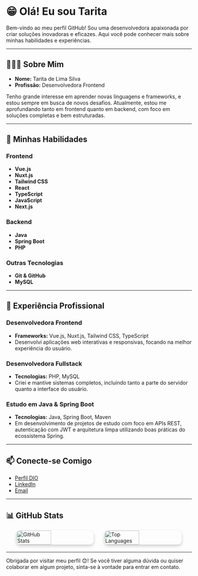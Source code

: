 # 😁 Olá! Eu sou Tarita

Bem-vindo ao meu perfil GitHub! Sou uma desenvolvedora apaixonada por criar soluções inovadoras e eficazes. Aqui você pode conhecer mais sobre minhas habilidades e experiências.

---

## 👩🏻‍💻 Sobre Mim

- **Nome:** Tarita de Lima Silva
- **Profissão:** Desenvolvedora Frontend

Tenho grande interesse em aprender novas linguagens e frameworks, e estou sempre em busca de novos desafios. Atualmente, estou me aprofundando tanto em frontend quanto em backend, com foco em soluções completas e bem estruturadas.


---

## 🚀 Minhas Habilidades

### Frontend

- **Vue.js**
- **Nuxt.js**
- **Tailwind CSS**
- **React**
- **TypeScript**
- **JavaScript**
- **Next.js**


### Backend

- **Java**
- **Spring Boot**
- **PHP**

### Outras Tecnologias

- **Git & GitHub**
- **MySQL**

---

## 💼 Experiência Profissional

### Desenvolvedora Frontend

- **Frameworks:** Vue.js, Nuxt.js, Tailwind CSS, TypeScript
- Desenvolvi aplicações web interativas e responsivas, focando na melhor experiência do usuário.

### Desenvolvedora Fullstack

- **Tecnologias:** PHP, MySQL
- Criei e mantive sistemas completos, incluindo tanto a parte do servidor quanto a interface do usuário.

### Estudo em Java & Spring Boot

- **Tecnologias:** Java, Spring Boot, Maven
- Em desenvolvimento de projetos de estudo com foco em APIs REST, autenticação com JWT e arquitetura limpa utilizando boas práticas do ecossistema Spring.
---

## 📫 Conecte-se Comigo

- [Perfil DIO](https://www.dio.me/users/tarita36)
- [LinkedIn](https://www.linkedin.com/in/taritalima/)
- [Email](mailto:tarita36@hotmail.com)

---

## 📊 GitHub Stats


<div style="display: flex; justify-content: center; gap: 30px; flex-wrap: wrap; margin:20px">
  <img
    src="https://github-readme-stats.vercel.app/api?username=taritalima&show_icons=true&theme=radical"
    alt="GitHub Stats"
    width="45%"
    style="border-radius: 10px; box-shadow: 0 4px 8px rgba(0,0,0,0.2);"
  />
  <img
    src="https://github-readme-stats.vercel.app/api/top-langs/?username=taritalima&layout=compact&theme=radical"
    alt="Top Languages"
    width="45%"
    style="border-radius: 10px; box-shadow: 0 4px 8px rgba(0,0,0,0.2);"
  />
</div>

---
Obrigada por visitar meu perfil 😊! Se você tiver alguma dúvida ou quiser colaborar em algum projeto, sinta-se à vontade para entrar em contato.
